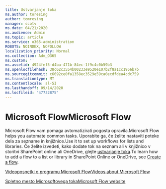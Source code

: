 ```yaml
---
title: Ustvarjanje toka
ms.author: toresing
author: tomresing
manager: scotv
ms.date: 04/21/2020
ms.audience: Admin
ms.topic: article
ms.service: o365-administration
ROBOTS: NOINDEX, NOFOLLOW
localization_priority: Normal
ms.collection: Adm_O365
ms.custom: ''
ms.assetid: 4924fef5-d4ba-471b-84ec-1f9c4c0b59b3
ms.openlocfilehash: 38c62c3554b00233e9520e107b2f8a1cc1956b7b
ms.sourcegitcommit: c6692ce0fa1358ec3529e59ca0ecdfdea4cdc759
ms.translationtype: MT
ms.contentlocale: sl-SI
ms.lasthandoff: 09/14/2020
ms.locfileid: "47732875"
---
```

# <a name="microsoft-flow"></a><span data-ttu-id="3a870-102">Microsoft Flow</span><span class="sxs-lookup"><span data-stu-id="3a870-102">Microsoft Flow</span></span>

<span data-ttu-id="3a870-103">Microsoft Flow vam pomaga avtomatizirati pogosta opravila.</span><span class="sxs-lookup"><span data-stu-id="3a870-103">Microsoft Flow helps you automate common tasks.</span></span> <span data-ttu-id="3a870-104">Uporabite ga, če želite nastaviti poteke dela za sezname in knjižnice.</span><span class="sxs-lookup"><span data-stu-id="3a870-104">Use it to set up workflows for lists and libraries.</span></span> <span data-ttu-id="3a870-105">Če želite izvedeti, kako dodate tok na seznam ali v knjižnico v storitvi SharePoint online ali OneDrive, glejte [ustvarjanje toka](https://go.microsoft.com/fwlink/?linkid=869408).</span><span class="sxs-lookup"><span data-stu-id="3a870-105">To learn how to add a flow to a list or library in SharePoint Online or OneDrive, see [Create a flow](https://go.microsoft.com/fwlink/?linkid=869408).</span></span>
  
[<span data-ttu-id="3a870-106">Videoposnetki o programu Microsoft Flow</span><span class="sxs-lookup"><span data-stu-id="3a870-106">Videos about Microsoft Flow</span></span>](https://go.microsoft.com/fwlink/?linkid=864641)
  
[<span data-ttu-id="3a870-107">Spletno mesto Microsoftovega toka</span><span class="sxs-lookup"><span data-stu-id="3a870-107">Microsoft Flow website</span></span>](https://go.microsoft.com/fwlink/?linkid=864642)
  


